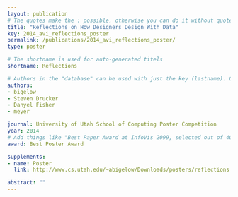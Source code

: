 ```yaml
---
layout: publication
# The quotes make the : possible, otherwise you can do it without quotes
title: "Reflections on How Designers Design With Data"
key: 2014_avi_reflections_poster
permalink: /publications/2014_avi_reflections_poster/
type: poster

# The shortname is used for auto-generated titels
shortname: Reflections

# Authors in the "database" can be used with just the key (lastname). Others can be written properly.
authors:
- bigelow
- Steven Drucker
- Danyel Fisher
- meyer

journal: University of Utah School of Computing Poster Competition
year: 2014
# Add things like "Best Paper Award at InfoVis 2099, selected out of 4000 submissions"
award: Best Poster Award

supplements:
- name: Poster
  link: http://www.cs.utah.edu/~abigelow/Downloads/posters/reflections.pdf

abstract: ""
---
```

